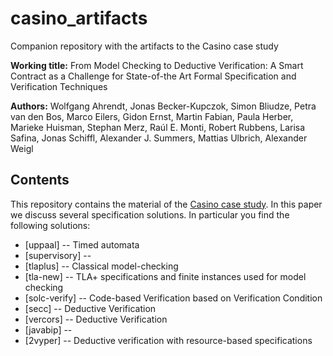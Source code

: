 # casino_artifacts
Companion repository with the artifacts to the Casino case study

**Working title:** From Model Checking to Deductive Verification: A Smart Contract as a Challenge for State-of-the Art Formal Specification and Verification Techniques

**Authors:** Wolfgang Ahrendt, Jonas Becker-Kupczok, Simon Bliudze, Petra van den Bos, Marco Eilers, Gidon Ernst, Martin Fabian, Paula Herber, Marieke Huisman, Stephan Merz, Raúl E. Monti, 
Robert Rubbens, Larisa Safina, Jonas Schiffl, Alexander J. Summers, Mattias Ulbrich, Alexander Weigl

## Contents

This repository contains the material of the [Casino case study](https://verifythis.github.io/02casino/). In this paper we discuss several specification solutions. In particular you find the following solutions:

* [uppaal]      -- Timed automata
* [supervisory] --    
* [tlaplus]     -- Classical model-checking
* [tla-new]  -- TLA+ specifications and finite instances used for model checking
* [solc-verify]  -- Code-based Verification based on Verification Condition
* [secc]     -- Deductive Verification
* [vercors]  -- Deductive Verification
* [javabip]  -- 
* [2vyper] -- Deductive verification with resource-based specifications



